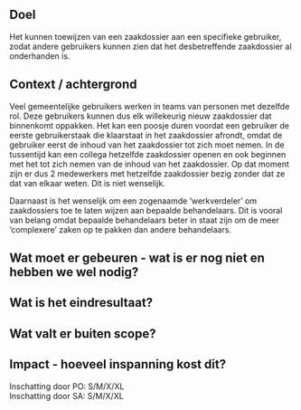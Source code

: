 ## Doel

Het kunnen toewijzen van een zaakdossier aan een specifieke gebruiker, zodat andere gebruikers kunnen zien dat het desbetreffende zaakdossier al onderhanden is.  

## Context / achtergrond

Veel gemeentelijke gebruikers werken in teams van personen met dezelfde rol. Deze gebruikers kunnen dus elk willekeurig nieuw zaakdossier dat binnenkomt oppakken. Het kan een poosje duren voordat een gebruiker de eerste gebruikerstaak die klaarstaat in het zaakdossier afrondt, omdat de gebruiker eerst de inhoud van het zaakdossier tot zich moet nemen. In de tussentijd kan een collega hetzelfde zaakdossier openen en ook beginnen met het tot zich nemen van de inhoud van het zaakdossier. Op dat moment zijn er dus 2 medewerkers met hetzelfde zaakdossier bezig zonder dat ze dat van elkaar weten. Dit is niet wenselijk. 

Daarnaast is het wenselijk om een zogenaamde ‘werkverdeler’ om zaakdossiers toe te laten wijzen aan bepaalde behandelaars. Dit is vooral van belang omdat bepaalde behandelaars beter in staat zijn om de meer ‘complexere’ zaken op te pakken dan andere behandelaars.

## Wat moet er gebeuren - wat is er nog niet en hebben we wel nodig?

## Wat is het eindresultaat?

## Wat valt er buiten scope?

## Impact - hoeveel inspanning kost dit? 
Inschatting door PO: S/M/X/XL  
Inschatting door SA: S/M/X/XL
